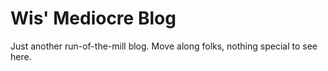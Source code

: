 # Wis' Mediocre Blog
Just another run-of-the-mill blog. Move along folks, nothing special to see here.
